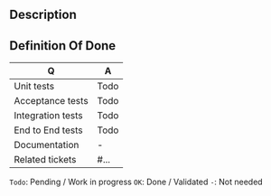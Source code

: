 ## Description

<!--
- Please fill in this template according to the PR you're about to submit.
- Replace this comment by a description of what your PR is solving.
- Bug fixes must be submitted against the lowest branch where they apply
  (lowest branches are regularly merged to upper ones so they get the fixes too).
- Features and deprecations must be submitted against the master branch.
-->

## Definition Of Done

| Q                 | A
| ------------------| ---
| Unit tests        | Todo
| Acceptance tests  | Todo
| Integration tests | Todo
| End to End tests  | Todo
| Documentation     | -
| Related tickets   | #... <!-- #-prefixed issue number(s), if any -->

`Todo`: Pending / Work in progress
`OK`: Done / Validated
`-`: Not needed

